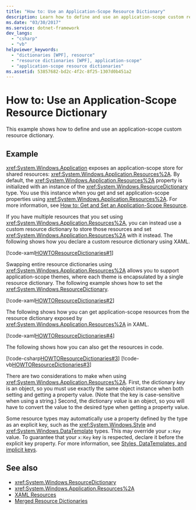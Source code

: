```yaml
---
title: "How to: Use an Application-Scope Resource Dictionary"
description: Learn how to define and use an application-scope custom resource dictionary in Windows Presentation Foundation (WPF).
ms.date: "03/30/2017"
ms.service: dotnet-framework
dev_langs: 
  - "csharp"
  - "vb"
helpviewer_keywords: 
  - "dictionaries [WPF], resource"
  - "resource dictionaries [WPF], application-scope"
  - "application-scope resource dictionaries"
ms.assetid: 53857682-bd2c-4f2c-8f25-1307d0b451a2
---
```

# How to: Use an Application-Scope Resource Dictionary

This example shows how to define and use an application-scope custom resource dictionary.  
  
## Example  

 <xref:System.Windows.Application> exposes an application-scope store for shared resources: <xref:System.Windows.Application.Resources%2A>. By default, the <xref:System.Windows.Application.Resources%2A> property is initialized with an instance of the <xref:System.Windows.ResourceDictionary> type. You use this instance when you get and set application-scope properties using <xref:System.Windows.Application.Resources%2A>. For more information, see [How to: Get and Set an Application-Scope Resource](/previous-versions/dotnet/netframework-4.0/aa348547(v=vs.100)).
  
 If you have multiple resources that you set using <xref:System.Windows.Application.Resources%2A>, you can instead use a custom resource dictionary to store those resources and set <xref:System.Windows.Application.Resources%2A> with it instead. The following shows how you declare a custom resource dictionary using XAML.
  
 [!code-xaml[HOWTOResourceDictionaries#1](~/samples/snippets/csharp/VS_Snippets_Wpf/HowToResourceDictionaries/CSharp/MyResourceDictionary.xaml#1)]  
  
 Swapping entire resource dictionaries using <xref:System.Windows.Application.Resources%2A> allows you to support application-scope themes, where each theme is encapsulated by a single resource dictionary. The following example shows how to set the <xref:System.Windows.ResourceDictionary>.  
  
 [!code-xaml[HOWTOResourceDictionaries#2](~/samples/snippets/csharp/VS_Snippets_Wpf/HowToResourceDictionaries/CSharp/App.xaml#2)]  
  
 The following shows how you can get application-scope resources from the resource dictionary exposed by <xref:System.Windows.Application.Resources%2A> in XAML.  
  
 [!code-xaml[HOWTOResourceDictionaries#4](~/samples/snippets/csharp/VS_Snippets_Wpf/HowToResourceDictionaries/CSharp/MainWindow.xaml#4)]  
  
 The following shows how you can also get the resources in code.  
  
 [!code-csharp[HOWTOResourceDictionaries#3](~/samples/snippets/csharp/VS_Snippets_Wpf/HowToResourceDictionaries/CSharp/MainWindow.xaml.cs#3)]
 [!code-vb[HOWTOResourceDictionaries#3](~/samples/snippets/visualbasic/VS_Snippets_Wpf/HowToResourceDictionaries/VB/MainWindow.xaml.vb#3)]  
  
 There are two considerations to make when using <xref:System.Windows.Application.Resources%2A>. First, the dictionary *key* is an object, so you must use exactly the same object instance when both setting and getting a property value. (Note that the key is case-sensitive when using a string.) Second, the dictionary *value* is an object, so you will have to convert the value to the desired type when getting a property value.  

Some resource types may automatically use a property defined by the type as an explicit key, such as the <xref:System.Windows.Style> and <xref:System.Windows.DataTemplate> types. This may override your `x:Key` value. To guarantee that your `x:Key` key is respected, declare it before the explicit key property. For more information, see [Styles, DataTemplates, and implicit keys](../systems/xaml-resources-overview.md#styles-datatemplates-and-implicit-keys).

## See also

- <xref:System.Windows.ResourceDictionary>
- <xref:System.Windows.Application.Resources%2A>
- [XAML Resources](/dotnet/desktop-wpf/fundamentals/xaml-resources-define)
- [Merged Resource Dictionaries](../systems/xaml-resources-merged-dictionaries.md)
